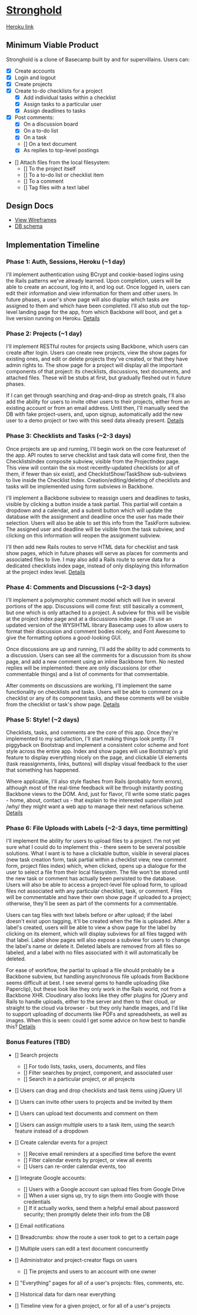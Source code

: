 # [Stronghold](http://volcanolair.me)

[Heroku link][heroku]

[heroku]: http://stronghold.herokuapp.com

## Minimum Viable Product

Stronghold is a clone of Basecamp built by and for supervillains. Users can:

- [x] Create accounts
- [x] Login and logout
- [x] Create projects
- [x] Create to-do checklists for a project
    - [x] Add individual tasks within a checklist
    - [x] Assign tasks to a particular user
    - [x] Assign deadlines to tasks
- [x] Post comments:
  - [x] On a discussion board
  - [x] On a to-do list
  - [x] On a task
  - [] On a text document
  - [x] As replies to top-level postings
- [] Attach files from the local filesystem:
  - [] To the project itself
  - [] To a to-do list or checklist item
  - [] To a comment
  - [] Tag files with a text label

## Design Docs
* [View Wireframes][views]
* [DB schema][schema]

[views]: ./docs/views.md
[schema]: ./docs/schema.md

## Implementation Timeline

### Phase 1: Auth, Sessions, Heroku (~1 day)
I'll implement authentication using BCrypt and cookie-based logins using the Rails patterns we've already learned. Upon completion, users will be able to create an account, log into it, and log out. Once logged in, users can edit their information and view information for them and other users. In future phases, a user's show page will also display which tasks are assigned to them and which have been completed. I'll also stub out the top-level landing page for the app, from which Backbone will boot, and get a live version running on Heroku.
[Details][phase-one]

### Phase 2: Projects (~1 day)
I'll implement RESTful routes for projects using Backbone, which users can create after login. Users can create new projects, view the show pages for existing ones, and edit or delete projects they've created, or that they have admin rights to. The show page for a project will display all the important components of that project: its checklists, discussions, text documents, and attached files. These will be stubs at first, but gradually fleshed out in future phases.

If I can get through searching and drag-and-drop as stretch goals, I'll also add the ability for users to invite other users to their projects, either from an existing account or from an email address. Until then, I'll manually seed the DB with fake project-users, and, upon signup, automatically add the new user to a demo project or two with this seed data already present.
[Details][phase-two]

### Phase 3: Checklists and Tasks (~2-3 days)
Once projects are up and running, I'll begin work on the core featureset of the app. API routes to serve checklist and task data will come first, then the ChecklistsIndex composite subview, visible from the ProjectIndex page. This view will contain the six most recently-updated checklists (or all of them, if fewer than six exist), and ChecklistShow/TaskShow sub-subviews to live inside the Checklist Index. Creation/editing/deleting of checklists and tasks will be implemented using form subviews in Backbone.

I'll implement a Backbone subview to reassign users and deadlines to tasks, visible by clicking a button inside a task partial. This partial will contain a dropdown and a calendar, and a submit button which will update the database with the assignment and deadline once the user has made their selection. Users will also be able to set this info from the TaskForm subview. The assigned user and deadline will be visible from the task subview, and clicking on this information will reopen the assignment subview.

I'll then add new Rails routes to serve HTML data for checklist and task show pages, which in future phases will serve as places for comments and associated files to live. I may also add a Rails route to serve data for a dedicated checklists index page, instead of only displaying this information at the project index level.
[Details][phase-three]

### Phase 4: Comments and Discussions (~2-3 days)
I'll implement a polymorphic comment model which will live in several portions of the app. Discussions will come first: still basically a comment, but one which is only attached to a project. A subview for this will be visible at the project index page and at a discussions index page. I'll use an updated version of the WYSIHTML library Basecamp uses to allow users to format their discussion and comment bodies nicely, and Font Awesome to give the formatting options a good-looking GUI.

Once discussions are up and running, I'll add the ability to add comments to a discussion. Users can see all the comments for a discussion from its show page, and add a new comment using an inline Backbone form. No nested replies will be implemented: there are only discussions (or other commentable things) and a list of comments for that commentable.

After comments on discussions are working, I'll implement the same functionality on checklists and tasks. Users will be able to comment on a checklist or any of its component tasks, and these comments will be visible from the checklist or task's show page.
[Details][phase-four]

### Phase 5: Style! (~2 days)
Checklists, tasks, and comments are the core of this app. Once they're implemented to my satisfaction, I'll start making things look pretty. I'll piggyback on Bootstrap and implement a consistent color scheme and font style across the entire app. Index and show pages will use Bootstrap's grid feature to display everything nicely on the page, and clickable UI elements (task reassignments, links, buttons) will display visual feedback to the user that something has happened.

Where applicable, I'll also style flashes from Rails (probably form errors), although most of the real-time feedback will be through instantly posting Backbone views to the DOM. And, just for flavor, I'll write some static pages - home, about, contact us - that explain to the interested supervillain just /why/ they might want a web app to manage their next nefarious scheme.
[Details][phase-five]

### Phase 6: File Uploads with Labels (~2-3 days, time permitting)
I'll implement the ability for users to upload files to a project. I'm not yet sure what I could do to implement this - there seem to be several possible solutions. What I want is to have a clickable button, visible in several places (new task creation form, task partial within a checklist view, new comment form, project files index) which, when clicked, opens up a dialogue for the user to select a file from their local filesystem. The file won't be stored until the new task or comment has actually been persisted to the database. Users will also be able to access a project-level file upload form, to upload files not associated with any particular checklist, task, or comment. Files will be commentable and have their own show page if uploaded to a project; otherwise, they'll be seen as part of the comments for a commentable.

Users can tag files with text labels before or after upload; if the label doesn't exist upon tagging, it'll be created when the file is uploaded. After a label's created, users will be able to view a show page for the label by clicking on its element, which will display subviews for all files tagged with that label. Label show pages will also expose a subview for users to change the label's name or delete it. Deleted labels are removed from all files so labeled, and a label with no files associated with it will automatically be deleted.

For ease of workflow, the partial to upload a file should probably be a Backbone subview, but handling asynchronous file uploads from Backbone seems difficult at best. I see several gems to handle uploading (like Paperclip), but these look like they only work in the Rails world, not from a Backbone XHR. Cloudinary also looks like they offer plugins for jQuery and Rails to handle uploads, either to the server and then to their cloud, or straight to the cloud via browser - but they only handle images, and I'd like to support uploading of documents like PDFs and spreadsheets, as well as images. When this is seen: could I get some advice on how best to handle this?
[Details][phase-six]

### Bonus Features (TBD)
- [] Search projects
  - [] For todo lists, tasks, users, documents, and files
  - [] Filter searches by project, component, and associated user
  - [] Search in a particular project, or all projects

- [] Users can drag and drop checklists and task items using jQuery UI
- [] Users can invite other users to projects and be invited by them
- [] Users can upload text documents and comment on them
- [] Users can assign multiple users to a task item, using the search feature instead of a dropdown

- [] Create calendar events for a project
  - [] Receive email reminders at a specified time before the event
  - [] Filter calendar events by project, or view all events
  - [] Users can re-order calendar events, too

- [] Integrate Google accounts:
  - [] Users with a Google account can upload files from Google Drive
  - [] When a user signs up, try to sign them into Google with those credentials
  - [] If it actually works, send them a helpful email about password security; then promptly delete their info from the DB

- [] Email notifications
- [] Breadcrumbs: show the route a user took to get to a certain page
- [] Multiple users can edit a text document concurrently
- [] Administrator and project-creator flags on users
  - [] Tie projects and users to an account with one owner
- [] "Everything" pages for all of a user's projects: files, comments, etc.
- [] Historical data for darn near everything
- [] Timeline view for a given project, or for all of a user's projects

[phase-one]: ./docs/phases/phase1.md
[phase-two]: ./docs/phases/phase2.md
[phase-three]: ./docs/phases/phase3.md
[phase-four]: ./docs/phases/phase4.md
[phase-five]: ./docs/phases/phase5.md
[phase-six]: ./docs/phases/phase6.md
